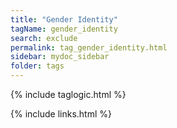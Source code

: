 ```yaml
---
title: "Gender Identity"
tagName: gender_identity
search: exclude
permalink: tag_gender_identity.html
sidebar: mydoc_sidebar
folder: tags
---
```

{% include taglogic.html %}

{% include links.html %}